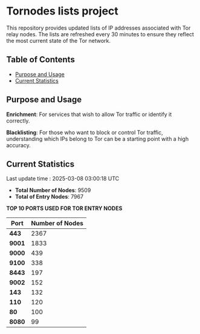 # Tornodes lists project

This repository provides updated lists of IP addresses associated with Tor relay nodes. The lists are refreshed every 30 minutes to ensure they reflect the most current state of the Tor network.

## Table of Contents

- [Purpose and Usage](#purpose-and-usage)
- [Current Statistics](#current-statistics)


## Purpose and Usage

**Enrichment**: For services that wish to allow Tor traffic or identify it correctly.

**Blacklisting**: For those who want to block or control Tor traffic, understanding which IPs belong to Tor can be a starting point with a high accuracy.

## Current Statistics

Last update time : 2025-03-08 03:00:18 UTC

- **Total Number of Nodes**: 9509
- **Total of Entry Nodes**: 7967

**TOP 10 PORTS USED FOR TOR ENTRY NODES**

| **Port** | **Number of Nodes** |
|------|-----------------|
| **443**   | 2367  |
| **9001**   | 1833  |
| **9000**   | 439  |
| **9100**   | 338  |
| **8443**   | 197  |
| **9002**   | 152  |
| **143**   | 132  |
| **110**   | 120  |
| **80**   | 100  |
| **8080**   | 99  |

